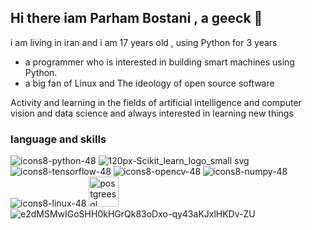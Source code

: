 ## Hi there iam Parham Bostani , a geeck 👋

i am living in iran and i am 17 years old , using Python for 3 years


- a programmer  who is interested in building smart machines using Python.
- a big fan of Linux and The ideology of open source software


Activity and learning in the fields of artificial intelligence and computer vision and data science and always interested in learning new things



### language and skills

![icons8-python-48](https://github.com/parhambt/parhambt/assets/124530126/1cbb1e94-d524-4cfa-b036-dee2cfb26ffb)     ![120px-Scikit_learn_logo_small svg](https://github.com/parhambt/parhambt/assets/124530126/133dde52-9615-4b73-ba8e-cc3ccd86912a)   ![icons8-tensorflow-48](https://github.com/parhambt/parhambt/assets/124530126/feb527eb-96c1-4fe9-9e32-04df267d6a7a)  ![icons8-opencv-48](https://github.com/parhambt/parhambt/assets/124530126/c904ea84-5fd7-4b03-a359-f7410d0c4d41)  ![icons8-numpy-48](https://github.com/parhambt/parhambt/assets/124530126/cb262607-c62e-4aae-853c-04d9d4754fb6)    ![icons8-linux-48](https://github.com/parhambt/parhambt/assets/124530126/8aa2fc77-50a8-492b-972d-c11f04dfb387)
<img width="48" height="48" src="https://img.icons8.com/color/48/postgreesql.png" alt="postgreesql"/>
![e2dMSMwIGoSHH0kHGrQk83oDxo-qy43aKJxlHKDv-ZU](https://github.com/user-attachments/assets/c9b027b4-e7cd-4b5c-9da2-e6a89f7a676b)



